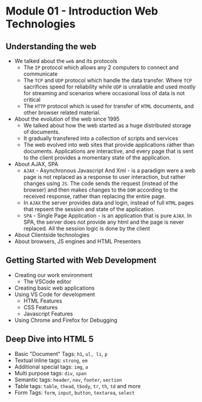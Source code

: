 # Module 01 - Introduction Web Technologies

## Understanding the web
- We talked about the `web` and its protocols
    - The `IP` protocol which allows any 2 computers to connect and communicate
    - The `TCP` and `UDP` protocol which handle the data transfer. Where `TCP` sacrifices speed for reliability while `UDP` is unraliable and used mostly for streaming and scenarios where occasional loss of data is not critical
    - The `HTTP` protocol which is used for transfer of `HTML` documents, and other browser related material.
- About the evolution of the web since 1995
    - We talked about how the web started as a huge distributed storage of documents.
    - It gradually transfered into a collection of scripts and services
    - The web evolved into web sites that provide applications rather than documents. Applications are interactive, and every page that is sent to the client provides a momentary state of the application.
- About AJAX, SPA
    - `AJAX` - Asynchronous Javascript And Xml - is a paradigm were a web page is not replaced as a response to user interaction, but rather changes using `JS`. The code sends the request (instead of the browser) and then makes changes to the `DOM` according to the received response, rather than replacing the entire page.
    - In `AJAX` the server provides data and login, instead of full `HTML` pages that repsent the session and state of the application.
    - `SPA` - Single Page Application - is an application that is pure `AJAX`. In SPA, the server does not provide any html and the page is never replaced. All the session logic is done by the client
- About Clientside technologies
- About browsers, JS engines and HTML Presenters

## Getting Started with Web Development
- Creating our work environment
    - The VSCode editor
- Creating basic web applications
- Using VS Code for development
    - HTML Features
    - CSS Features
    - Javascript Features
- Using Chrome and Firefox for Debugging

## Deep Dive into HTML 5
- Basic "Document" Tags: `h1`, `ul, li`, `p`
- Textual inline tags: `strong`, `em`
- Additional special tags: `img`, `a`
- Multi purpose tags: `div`, `span`
- Semantic tags: `header`, `nav`, `footer`, `section`
- Table tags: `table`, `thead`, `tbody`, `tr`, `th`, `td` and more
- Form Tags: `form`, `input`, `button`, `textarea`, `select`

